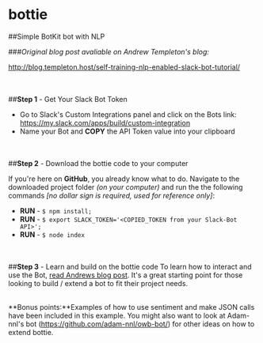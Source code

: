 # bottie
##Simple BotKit bot with NLP

###*Original blog post avaliable on Andrew Templeton's blog:* 

http://blog.templeton.host/self-training-nlp-enabled-slack-bot-tutorial/


<br><br>
##**Step 1** - Get Your Slack Bot Token

- Go to Slack's Custom Integrations panel and click on the Bots link: https://my.slack.com/apps/build/custom-integration
- Name your Bot and **COPY** the API Token value into your clipboard


<br><br>
##**Step 2** - Download the bottie code to your computer

If you're here on **GitHub**, you already know what to do. Navigate to the downloaded project folder *(on your computer)* and run the the following commands *[no dollar sign is required, used for reference only]*:

- **RUN** - `$ npm install;`
- **RUN** - `$ export SLACK_TOKEN='<COPIED_TOKEN from your Slack-Bot API>';`
- **RUN** - `$ node index`


<br><br>
##**Step 3** - Learn and build on the bottie code
To learn how to interact and use the Bot, [read Andrews blog post](
http://blog.templeton.host/self-training-nlp-enabled-slack-bot-tutorial/). It's a great starting point for those looking to build / extend a bot to fit their project needs.  


<br>**Bonus points:**Examples of how to use sentiment and make JSON calls have been included in this example. You might also want to look at Adam-nnl's bot (https://github.com/adam-nnl/owb-bot/) for other ideas on how to extend bottie.
